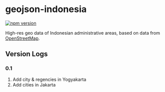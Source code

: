 # geojson-indonesia
[![npm version](https://img.shields.io/badge/donate-PayPal-green.svg)](https://www.paypal.me/gtsatria)

High-res geo data of Indonesian administrative areas, based on data from [OpenStreetMap](https://www.openstreetmap.org).

## Version Logs
### 0.1
1. Add city & regencies in Yogyakarta
2. Add cities in Jakarta
